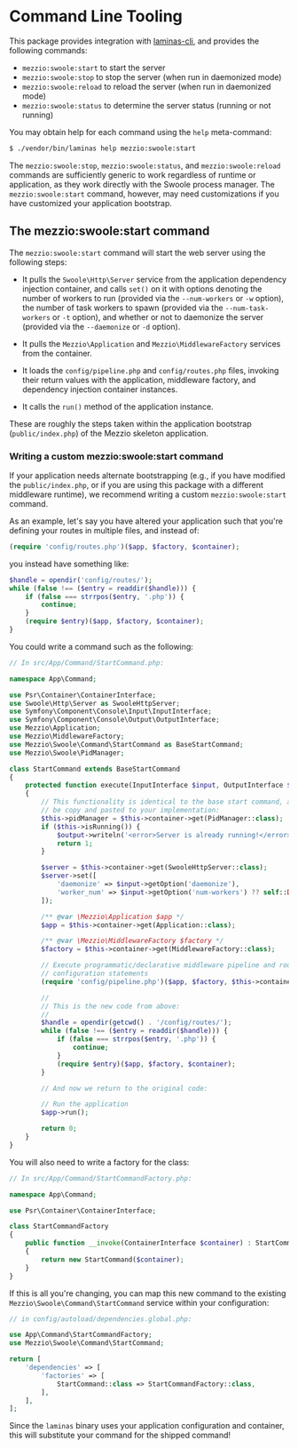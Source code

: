 # Command Line Tooling

This package provides integration with [laminas-cli](https://docs.laminas.dev/laminas-cli/), and provides the following commands:

- `mezzio:swoole:start` to start the server
- `mezzio:swoole:stop` to stop the server (when run in daemonized mode)
- `mezzio:swoole:reload` to reload the server (when run in daemonized mode)
- `mezzio:swoole:status` to determine the server status (running or not running)

You may obtain help for each command using the `help` meta-command:

```bash
$ ./vendor/bin/laminas help mezzio:swoole:start
```

The `mezzio:swoole:stop`, `mezzio:swoole:status`, and `mezzio:swoole:reload` commands are sufficiently generic to work regardless of runtime or application, as they work directly with the Swoole process manager.
The `mezzio:swoole:start` command, however, may need customizations if you have customized your application bootstrap.

## The mezzio:swoole:start command

The `mezzio:swoole:start` command will start the web server using the following steps:

- It pulls the `Swoole\Http\Server` service from the application dependency injection container, and calls `set()` on it with options denoting the number of workers to run (provided via the `--num-workers` or `-w` option), the number of task workers to spawn (provided via the `--num-task-workers` or `-t` option), and whether or not to daemonize the server (provided via the `--daemonize` or `-d` option).

- It pulls the `Mezzio\Application` and `Mezzio\MiddlewareFactory` services from the container.

- It loads the `config/pipeline.php` and `config/routes.php` files, invoking their return values with the application, middleware factory, and dependency injection container instances.

- It calls the `run()` method of the application instance.

These are roughly the steps taken within the application bootstrap (`public/index.php`) of the Mezzio skeleton application.

### Writing a custom mezzio:swoole:start command

If your application needs alternate bootstrapping (e.g., if you have modified the `public/index.php`, or if you are using this package with a different middleware runtime), we recommend writing a custom `mezzio:swoole:start` command.

As an example, let's say you have altered your application such that you're defining your routes in multiple files, and instead of:

```php
(require 'config/routes.php')($app, $factory, $container);
```

you instead have something like:

```php
$handle = opendir('config/routes/');
while (false !== ($entry = readdir($handle))) {
    if (false === strrpos($entry, '.php')) {
        continue;
    }
    (require $entry)($app, $factory, $container);
}
```

You could write a command such as the following:

```php
// In src/App/Command/StartCommand.php:

namespace App\Command;

use Psr\Container\ContainerInterface;
use Swoole\Http\Server as SwooleHttpServer;
use Symfony\Component\Console\Input\InputInterface;
use Symfony\Component\Console\Output\OutputInterface;
use Mezzio\Application;
use Mezzio\MiddlewareFactory;
use Mezzio\Swoole\Command\StartCommand as BaseStartCommand;
use Mezzio\Swoole\PidManager;

class StartCommand extends BaseStartCommand
{
    protected function execute(InputInterface $input, OutputInterface $output) : int
    {
        // This functionality is identical to the base start command, and should
        // be copy and pasted to your implementation:
        $this->pidManager = $this->container->get(PidManager::class);
        if ($this->isRunning()) {
            $output->writeln('<error>Server is already running!</error>');
            return 1;
        }

        $server = $this->container->get(SwooleHttpServer::class);
        $server->set([
            'daemonize' => $input->getOption('daemonize'),
            'worker_num' => $input->getOption('num-workers') ?? self::DEFAULT_NUM_WORKERS,
        ]);

        /** @var \Mezzio\Application $app */
        $app = $this->container->get(Application::class);

        /** @var \Mezzio\MiddlewareFactory $factory */
        $factory = $this->container->get(MiddlewareFactory::class);

        // Execute programmatic/declarative middleware pipeline and routing
        // configuration statements
        (require 'config/pipeline.php')($app, $factory, $this->container);

        //
        // This is the new code from above:
        //
        $handle = opendir(getcwd() . '/config/routes/');
        while (false !== ($entry = readdir($handle))) {
            if (false === strrpos($entry, '.php')) {
                continue;
            }
            (require $entry)($app, $factory, $container);
        }

        // And now we return to the original code:

        // Run the application
        $app->run();

        return 0;
    }
}
```

You will also need to write a factory for the class:

```php
// In src/App/Command/StartCommandFactory.php:

namespace App\Command;

use Psr\Container\ContainerInterface;

class StartCommandFactory
{
    public function __invoke(ContainerInterface $container) : StartCommand
    {
        return new StartCommand($container);
    }
}
```

If this is all you're changing, you can map this new command to the existing `Mezzio\Swoole\Command\StartCommand` service within your configuration:

```php
// in config/autoload/dependencies.global.php:

use App\Command\StartCommandFactory;
use Mezzio\Swoole\Command\StartCommand;

return [
    'dependencies' => [
        'factories' => [
            StartCommand::class => StartCommandFactory::class,
        ],
    ],
];
```

Since the `laminas` binary uses your application configuration and container, this will substitute your command for the shipped command!
